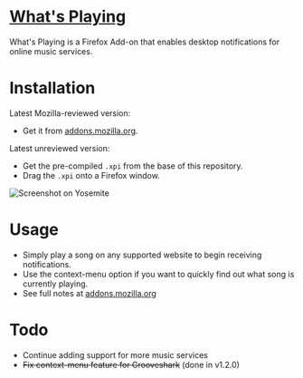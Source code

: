 [What's Playing](https://addons.mozilla.org/addon/what-s-playing)
===
What's Playing is a Firefox Add-on that enables desktop notifications for online music services.

Installation
===
Latest Mozilla-reviewed version:
- Get it from [addons.mozilla.org](https://addons.mozilla.org/addon/what-s-playing).

Latest unreviewed version:
- Get the pre-compiled `.xpi` from the base of this repository.
- Drag the `.xpi` onto a Firefox window.

![Screenshot on Yosemite](http://cl.ly/image/0d0b240R0W2Q/140222.png)

Usage
===
- Simply play a song on any supported website to begin receiving notifications.
- Use the context-menu option if you want to quickly find out what song is currently playing.
- See full notes at [addons.mozilla.org](https://addons.mozilla.org/addon/what-s-playing)

Todo
===
- Continue adding support for more music services
- ~~Fix context-menu feature for Grooveshark~~ (done in v1.2.0)
